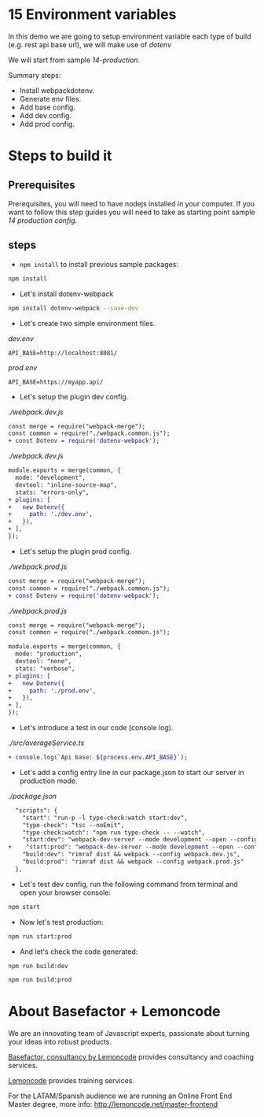 # 15 Environment variables

In this demo we are going to setup environment variable each type of build
(e.g. rest api base url), we will make use of _dotenv_

We will start from sample _14-production_.

Summary steps:

- Install webpackdotenv.
- Generate env files.
- Add base config.
- Add dev config.
- Add prod config.

# Steps to build it

## Prerequisites

Prerequisites, you will need to have nodejs installed in your computer. If you want to follow this step guides you will need to take as starting point sample _14 production config_.

## steps

- `npm install` to install previous sample packages:

```bash
npm install
```

- Let's install dotenv-webpack

```bash
npm install dotenv-webpack --save-dev
```

- Let's create two simple environment files.

_dev.env_

```
API_BASE=http://localhost:8081/
```

_prod.env_

```
API_BASE=https://myapp.api/
```

- Let's setup the plugin dev config.

_./webpack.dev.js_

```diff
const merge = require("webpack-merge");
const common = require("./webpack.common.js");
+ const Dotenv = require('dotenv-webpack');
```

_./webpack.dev.js_

```diff
module.exports = merge(common, {
  mode: "development",
  devtool: "inline-source-map",
  stats: "errors-only",
+ plugins: [
+   new Dotenv({
+     path: './dev.env',
+   }),
+ ],
});
```

- Let's setup the plugin prod config.

_./webpack.prod.js_

```diff
const merge = require("webpack-merge");
const common = require("./webpack.common.js");
+ const Dotenv = require('dotenv-webpack');
```

_./webpack.prod.js_

```diff
const merge = require("webpack-merge");
const common = require("./webpack.common.js");

module.exports = merge(common, {
  mode: "production",
  devtool: "none",
  stats: "verbose",
+ plugins: [
+   new Dotenv({
+     path: './prod.env',
+   }),
+ ],
});
```

- Let's introduce a test in our code (console log).

_./src/averageService.ts_

```diff
+ console.log(`Api base: ${process.env.API_BASE}`);
```

- Let's add a config entry line in our package.json to start our
  server in production mode.

_./package.json_

```diff
  "scripts": {
    "start": "run-p -l type-check:watch start:dev",
    "type-check": "tsc --noEmit",
    "type-check:watch": "npm run type-check -- --watch",
    "start:dev": "webpack-dev-server --mode development --open --config webpack.dev.js",
+    "start:prod": "webpack-dev-server --mode development --open --config webpack.prod.js",
    "build:dev": "rimraf dist && webpack --config webpack.dev.js",
    "build:prod": "rimraf dist && webpack --config webpack.prod.js"
  },
```

- Let's test dev config, run the following command from terminal and open your browser
  console:

```bash
npm start
```

- Now let's test production:

```bash
npm run start:prod
```

- And let's check the code generated:

```bash
npm run build:dev
```

```bash
npm run build:prod
```

# About Basefactor + Lemoncode

We are an innovating team of Javascript experts, passionate about turning your ideas into robust products.

[Basefactor, consultancy by Lemoncode](http://www.basefactor.com) provides consultancy and coaching services.

[Lemoncode](http://lemoncode.net/services/en/#en-home) provides training services.

For the LATAM/Spanish audience we are running an Online Front End Master degree, more info: http://lemoncode.net/master-frontend

